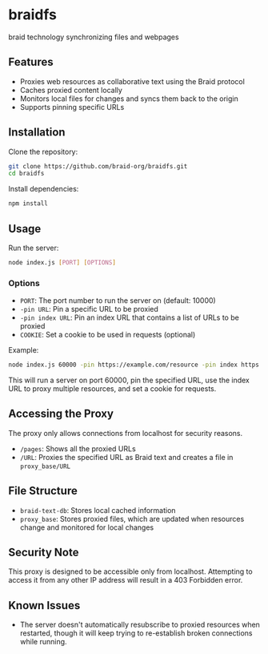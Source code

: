 # braidfs
braid technology synchronizing files and webpages

## Features

- Proxies web resources as collaborative text using the Braid protocol
- Caches proxied content locally
- Monitors local files for changes and syncs them back to the origin
- Supports pinning specific URLs

## Installation

Clone the repository:

```bash
git clone https://github.com/braid-org/braidfs.git
cd braidfs
```

Install dependencies:

```bash
npm install
```

## Usage

Run the server:

```bash
node index.js [PORT] [OPTIONS]
```

### Options

- `PORT`: The port number to run the server on (default: 10000)
- `-pin URL`: Pin a specific URL to be proxied
- `-pin index URL`: Pin an index URL that contains a list of URLs to be proxied
- `COOKIE`: Set a cookie to be used in requests (optional)

Example:

```bash
node index.js 60000 -pin https://example.com/resource -pin index https://example.com/index.json mycookie=value
```

This will run a server on port 60000, pin the specified URL, use the index URL to proxy multiple resources, and set a cookie for requests.

## Accessing the Proxy

The proxy only allows connections from localhost for security reasons.

- `/pages`: Shows all the proxied URLs
- `/URL`: Proxies the specified URL as Braid text and creates a file in `proxy_base/URL`

## File Structure

- `braid-text-db`: Stores local cached information
- `proxy_base`: Stores proxied files, which are updated when resources change and monitored for local changes

## Security Note

This proxy is designed to be accessible only from localhost. Attempting to access it from any other IP address will result in a 403 Forbidden error.

## Known Issues

- The server doesn't automatically resubscribe to proxied resources when restarted, though it will keep trying to re-establish broken connections while running.
